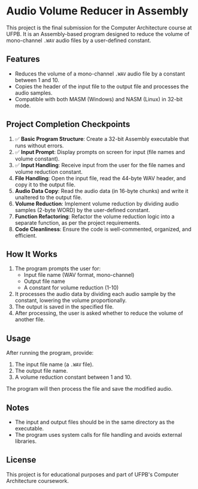 # Audio Volume Reducer in Assembly

This project is the final submission for the Computer Architecture course at UFPB. It is an Assembly-based program designed to reduce the volume of mono-channel `.WAV` audio files by a user-defined constant.

## Features
- Reduces the volume of a mono-channel `.WAV` audio file by a constant between 1 and 10.
- Copies the header of the input file to the output file and processes the audio samples.
- Compatible with both MASM (Windows) and NASM (Linux) in 32-bit mode.

## Project Completion Checkpoints

1. ✅ **Basic Program Structure**: Create a 32-bit Assembly executable that runs without errors.
2. ✅ **Input Prompt**: Display prompts on screen for input (file names and volume constant).
3. ✅ **Input Handling**: Receive input from the user for the file names and volume reduction constant.
4. **File Handling**: Open the input file, read the 44-byte WAV header, and copy it to the output file.
5. **Audio Data Copy**: Read the audio data (in 16-byte chunks) and write it unaltered to the output file.
6. **Volume Reduction**: Implement volume reduction by dividing audio samples (2-byte WORD) by the user-defined constant.
7. **Function Refactoring**: Refactor the volume reduction logic into a separate function, as per the project requirements.
8. **Code Cleanliness**: Ensure the code is well-commented, organized, and efficient.

## How It Works
1. The program prompts the user for:
   - Input file name (WAV format, mono-channel)
   - Output file name
   - A constant for volume reduction (1-10)
2. It processes the audio data by dividing each audio sample by the constant, lowering the volume proportionally.
3. The output is saved in the specified file.
4. After processing, the user is asked whether to reduce the volume of another file.

## Usage
After running the program, provide:
1. The input file name (a `.WAV` file).
2. The output file name.
3. A volume reduction constant between 1 and 10.

The program will then process the file and save the modified audio.

## Notes
- The input and output files should be in the same directory as the executable.
- The program uses system calls for file handling and avoids external libraries.

## License
This project is for educational purposes and part of UFPB's Computer Architecture coursework.
